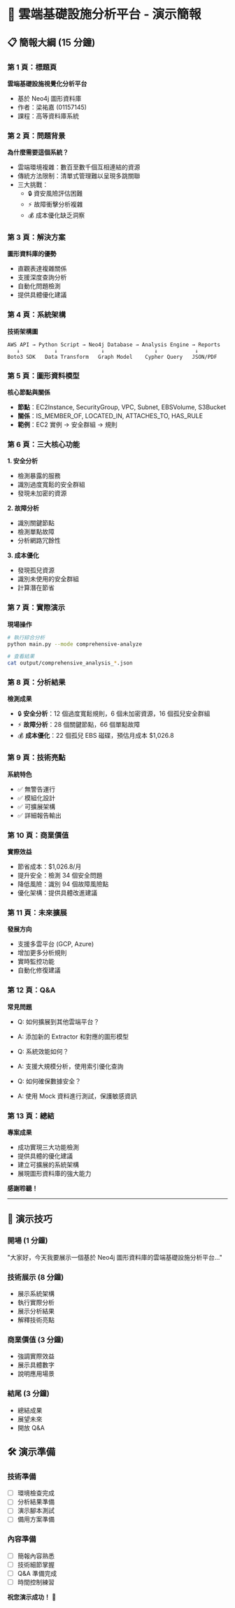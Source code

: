 # 🎯 雲端基礎設施分析平台 - 演示簡報

## 📋 簡報大綱 (15 分鐘)

### 第 1 頁：標題頁
**雲端基礎設施視覺化分析平台**
- 基於 Neo4j 圖形資料庫
- 作者：梁祐嘉 (01157145)
- 課程：高等資料庫系統

### 第 2 頁：問題背景
**為什麼需要這個系統？**
- 雲端環境複雜：數百至數千個互相連結的資源
- 傳統方法限制：清單式管理難以呈現多跳關聯
- 三大挑戰：
  - 🔒 資安風險評估困難
  - ⚡ 故障衝擊分析複雜
  - 💰 成本優化缺乏洞察

### 第 3 頁：解決方案
**圖形資料庫的優勢**
- 直觀表達複雜關係
- 支援深度查詢分析
- 自動化問題檢測
- 提供具體優化建議

### 第 4 頁：系統架構
**技術架構圖**
```
AWS API → Python Script → Neo4j Database → Analysis Engine → Reports
   ↓           ↓              ↓                ↓            ↓
Boto3 SDK   Data Transform   Graph Model    Cypher Query   JSON/PDF
```

### 第 5 頁：圖形資料模型
**核心節點與關係**
- **節點**：EC2Instance, SecurityGroup, VPC, Subnet, EBSVolume, S3Bucket
- **關係**：IS_MEMBER_OF, LOCATED_IN, ATTACHES_TO, HAS_RULE
- **範例**：EC2 實例 → 安全群組 → 規則

### 第 6 頁：三大核心功能
**1. 安全分析**
- 檢測暴露的服務
- 識別過度寬鬆的安全群組
- 發現未加密的資源

**2. 故障分析**
- 識別關鍵節點
- 檢測單點故障
- 分析網路冗餘性

**3. 成本優化**
- 發現孤兒資源
- 識別未使用的安全群組
- 計算潛在節省

### 第 7 頁：實際演示
**現場操作**
```bash
# 執行綜合分析
python main.py --mode comprehensive-analyze

# 查看結果
cat output/comprehensive_analysis_*.json
```

### 第 8 頁：分析結果
**檢測成果**
- 🔒 **安全分析**：12 個過度寬鬆規則，6 個未加密資源，16 個孤兒安全群組
- ⚡ **故障分析**：28 個關鍵節點，66 個單點故障
- 💰 **成本優化**：22 個孤兒 EBS 磁碟，預估月成本 $1,026.8

### 第 9 頁：技術亮點
**系統特色**
- ✅ 無警告運行
- ✅ 模組化設計
- ✅ 可擴展架構
- ✅ 詳細報告輸出

### 第 10 頁：商業價值
**實際效益**
- 節省成本：$1,026.8/月
- 提升安全：檢測 34 個安全問題
- 降低風險：識別 94 個故障風險點
- 優化架構：提供具體改進建議

### 第 11 頁：未來擴展
**發展方向**
- 支援多雲平台 (GCP, Azure)
- 增加更多分析規則
- 實時監控功能
- 自動化修復建議

### 第 12 頁：Q&A
**常見問題**
- Q: 如何擴展到其他雲端平台？
- A: 添加新的 Extractor 和對應的圖形模型

- Q: 系統效能如何？
- A: 支援大規模分析，使用索引優化查詢

- Q: 如何確保數據安全？
- A: 使用 Mock 資料進行測試，保護敏感資訊

### 第 13 頁：總結
**專案成果**
- 成功實現三大功能檢測
- 提供具體的優化建議
- 建立可擴展的系統架構
- 展現圖形資料庫的強大能力

**感謝聆聽！**

---

## 🎤 演示技巧

### 開場 (1 分鐘)
"大家好，今天我要展示一個基於 Neo4j 圖形資料庫的雲端基礎設施分析平台..."

### 技術展示 (8 分鐘)
- 展示系統架構
- 執行實際分析
- 展示分析結果
- 解釋技術亮點

### 商業價值 (3 分鐘)
- 強調實際效益
- 展示具體數字
- 說明應用場景

### 結尾 (3 分鐘)
- 總結成果
- 展望未來
- 開放 Q&A

## 🛠️ 演示準備

### 技術準備
- [ ] 環境檢查完成
- [ ] 分析結果準備
- [ ] 演示腳本測試
- [ ] 備用方案準備

### 內容準備
- [ ] 簡報內容熟悉
- [ ] 技術細節掌握
- [ ] Q&A 準備完成
- [ ] 時間控制練習

**祝您演示成功！** 🚀
